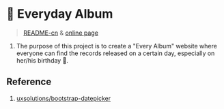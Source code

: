 # 🎵 Everyday Album

> [README-cn](README.md) & [online page](https://forestlet.github.io/everyday-album/)

1. The purpose of this project is to create a "Every Album" website where everyone can find the records released on a certain day, especially on her/his birthday 🥳.

## Reference

1. [uxsolutions/bootstrap-datepicker](https://github.com/uxsolutions/bootstrap-datepicker)
